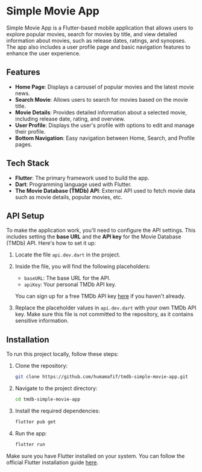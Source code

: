 # Simple Movie App

Simple Movie App is a Flutter-based mobile application that allows users to explore popular movies, search for movies by title, and view detailed information about movies, such as release dates, ratings, and synopses. The app also includes a user profile page and basic navigation features to enhance the user experience.

## Features

- **Home Page**: Displays a carousel of popular movies and the latest movie news.
- **Search Movie**: Allows users to search for movies based on the movie title.
- **Movie Details**: Provides detailed information about a selected movie, including release date, rating, and overview.
- **User Profile**: Displays the user's profile with options to edit and manage their profile.
- **Bottom Navigation**: Easy navigation between Home, Search, and Profile pages.

## Tech Stack

- **Flutter**: The primary framework used to build the app.
- **Dart**: Programming language used with Flutter.
- **The Movie Database (TMDb) API**: External API used to fetch movie data such as movie details, popular movies, etc.


## API Setup

To make the application work, you'll need to configure the API settings. This includes setting the **base URL** and the **API key** for the Movie Database (TMDb) API. Here's how to set it up:

1. Locate the file `api.dev.dart` in the project.
2. Inside the file, you will find the following placeholders:
   - `baseURL`: The base URL for the API.
   - `apiKey`: Your personal TMDb API key.
   
   You can sign up for a free TMDb API key [here](https://www.themoviedb.org/settings/api) if you haven't already.

3. Replace the placeholder values in `api.dev.dart` with your own TMDb API key. Make sure this file is not committed to the repository, as it contains sensitive information.

## Installation

To run this project locally, follow these steps:

1. Clone the repository:
    ```bash
    git clone https://github.com/humamafif/tmdb-simple-movie-app.git
    ```

2. Navigate to the project directory:
    ```bash
    cd tmdb-simple-movie-app
    ```

3. Install the required dependencies:
    ```bash
    flutter pub get
    ```

4. Run the app:
    ```bash
    flutter run
    ```

Make sure you have Flutter installed on your system. You can follow the official Flutter installation guide [here](https://flutter.dev/docs/get-started/install).
